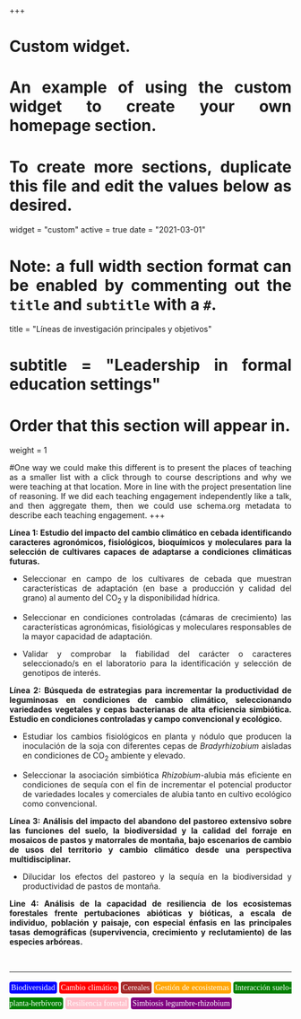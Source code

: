 +++
# Custom widget.
# An example of using the custom widget to create your own homepage section.
# To create more sections, duplicate this file and edit the values below as desired.
widget = "custom"
active = true
date = "2021-03-01"

# Note: a full width section format can be enabled by commenting out the `title` and `subtitle` with a `#`.
title = "Líneas de investigación principales y objetivos"
# subtitle = "Leadership in formal education settings"


# Order that this section will appear in.
weight = 1

#One way we could make this different is to present the places of teaching as a smaller list with a click through to course descriptions and why we were teaching at that location. More in line with the project presentation line of reasoning. If we did each teaching engagement independently like a talk, and then aggregate them, then we could use schema.org metadata to describe each teaching engagement.
+++
<body style="text-align:justify">

**Línea 1: Estudio del impacto del cambio climático en cebada identificando caracteres agronómicos, fisiológicos, bioquímicos y moleculares para la selección de cultivares capaces de adaptarse a condiciones climáticas futuras.**

+ Seleccionar en campo de los cultivares de cebada que muestran características de adaptación (en base a producción y calidad del grano) al aumento del CO<sub>2</sub> y la disponibilidad hídrica.

+ Seleccionar en condiciones controladas (cámaras de crecimiento) las características agronómicas, fisiológicas y moleculares responsables de la mayor capacidad de adaptación.

+ Validar y comprobar la fiabilidad del carácter o caracteres seleccionado/s en el laboratorio para la identificación y selección de genotipos de interés.

**Línea 2: Búsqueda de estrategias para incrementar la productividad de leguminosas en condiciones de cambio climático, seleccionando variedades vegetales y cepas bacterianas de alta eficiencia simbiótica. Estudio en condiciones controladas y campo convencional y ecológico.**

+ Estudiar los cambios fisiológicos en planta y nódulo que producen la inoculación de la soja con diferentes cepas de *Bradyrhizobium* aisladas en condiciones de CO<sub>2</sub> ambiente y elevado.

+ Seleccionar la asociación simbiótica *Rhizobium*-alubia más eficiente en condiciones de sequía con el fin de incrementar el potencial productor de variedades locales y comerciales de alubia tanto en cultivo ecológico como convencional.


**Línea 3: Análisis del impacto del abandono del pastoreo extensivo sobre las funciones del suelo, la biodiversidad y la calidad del forraje en mosaicos de pastos y matorrales de montaña, bajo escenarios de cambio de usos del territorio y cambio climático desde una perspectiva multidisciplinar.**

+ Dilucidar los efectos del pastoreo y la sequía en la biodiversidad y productividad de pastos de montaña.

**Line 4: Análisis de la capacidad de resiliencia de los ecosistemas forestales frente pertubaciones abióticas y bióticas, a escala de individuo, población y paisaje, con especial énfasis en las principales tasas demográficas (supervivencia, crecimiento y reclutamiento) de las especies arbóreas.**

</body>

<br>

---

<p style = "font-family:'Brush Script MT', cursive; line-height: 200%">
<span style="color:white; border-radius: 4px; padding: 3px; background-color:blue">Biodiversidad</span>
<span style="color:white; border-radius: 4px; padding: 3px; background-color:red">Cambio climático</span>
<span style="color:white; border-radius: 4px; padding: 3px; background-color:brown">Cereales</span>
<span style="color:white; border-radius: 4px; padding: 3px; background-color:orange">Gestión de ecosistemas</span>
<span style="color:white; border-radius: 4px; padding: 3px; background-color:green">Interacción suelo-planta-herbívoro</span>
<span style="color:white; border-radius: 4px; padding: 3px; background-color:pink">Resiliencia forestal</span>
<span style="color:white; border-radius: 4px; padding: 3px; background-color:purple">Simbiosis legumbre-rhizobium</span>

</p>

